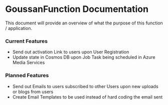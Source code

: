 # GoussanFunction Documentation
This document will provide an overview of what the purpose of this function / application.

### Current Features
* Send out activation Link to users upon User Registration
* Update state in Cosmos DB upon Job Task being scheduled in Azure Media Services

### Planned Features
* Send out Emails to users subscribed to other Users upon new uploads or blogs from users
* Create Email Templates to be used instead of hard coding the email sent

